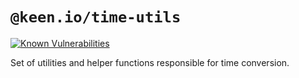 # `@keen.io/time-utils`

[![Known Vulnerabilities](https://snyk.io/test/github/keen/keen/badge.svg?targetFile=packages/charts-utils/package.json)](https://snyk.io/test/github/keen/keen?targetFile=packages/utils/package.json)

Set of utilities and helper functions responsible for time conversion.
